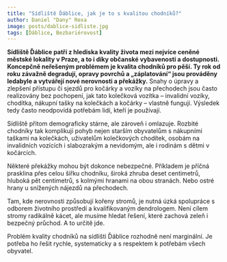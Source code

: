```yaml
---
title: "Sídliště Ďáblice, jak je to s kvalitou chodníků?"
author: Daniel "Dany" Rexa
image: posts/dablice-sidliste.jpg
tags: [Ďáblice, Bezbariérovost]
---
```


**Sídliště Ďáblice patří z hlediska kvality života mezi nejvíce ceněné městské lokality v Praze, a to i díky občanské vybavenosti a dostupnosti. Koncepčně neřešeným problémem je kvalita chodníků pro pěší. Ty rok od roku závažně degradují, opravy povrchů a „záplatování“ jsou prováděny ledabyle a vytvářejí nové nerovnosti a překážky.** Snahy o úpravy a zlepšení přístupu či sjezdů pro kočárky a vozíky na přechodech jsou často realizovány bez pochopení, jak tato kolečková vozítka – invalidní vozíky, chodítka, nákupní tašky na kolečkách a kočárky – vlastně fungují. Výsledek tedy často neodpovídá potřebám lidí, kteří je používají.

Sídliště přitom demograficky stárne, ale zároveň i omlazuje. Rozbité chodníky tak komplikují pohyb nejen starším obyvatelům s nákupními taškami na kolečkách, uživatelům kolečkových chodítek, osobám na invalidních vozících i slabozrakým a nevidomým, ale i rodinám s dětmi v kočárcích.

Některé překážky mohou být dokonce nebezpečné. Příkladem je příčná prasklina přes celou šířku chodníku, široká zhruba deset centimetrů, hluboká pět centimetrů, s kolmými hranami na obou stranách. Nebo ostré hrany u snížených nájezdů na přechodech.

Tam, kde nerovnosti způsobují kořeny stromů, je nutná úzká spolupráce s odborem životního prostředí a kvalifikovaným dendrologem. Není cílem stromy radikálně kácet, ale musíme hledat řešení, které zachová zeleň i bezpečný průchod. A to určitě jde.

Problém kvality chodníků na sídlišti Ďáblice rozhodně není marginální. Je potřeba ho řešit rychle, systematicky a s respektem k potřebám všech obyvatel.
